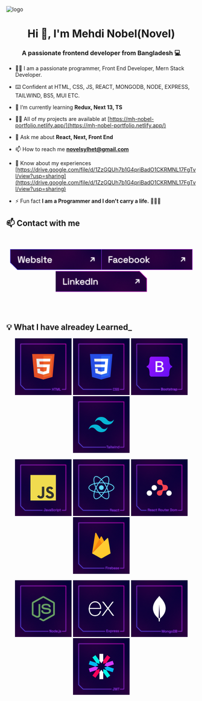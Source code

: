 ![logo](https://github.com/git4novel/git4novel/blob/main/1.png)
<h1 align="center">Hi 👋, I'm Mehdi Nobel(Novel)</h1>
<h3 align="center">A passionate frontend developer from Bangladesh 💻</h3>

- 👨‍💻 I am a passionate programmer, Front End Developer, Mern Stack Developer. 

- ⌨️ Confident at HTML, CSS, JS, REACT, MONGODB, NODE, EXPRESS, TAILWIND, BS5, MUI ETC.

- 🌱 I’m currently learning **Redux, Next 13, TS**

- 👨‍💻 All of my projects are available at [https://mh-nobel-portfolio.netlify.app/](https://mh-nobel-portfolio.netlify.app/)

- 💬 Ask me about **React, Next, Front End**

- 📫 How to reach me **novelsylhet@gmail.com**

- 📄 Know about my experiences [https://drive.google.com/file/d/1ZzGQUh7b1G4priBadO1CKRMNL17FgTvI/view?usp=sharing](https://drive.google.com/file/d/1ZzGQUh7b1G4priBadO1CKRMNL17FgTvI/view?usp=sharing)

- ⚡ Fun fact **I am a Programmer and I don't carry a life.** 🧗💪🧠


## :mailbox: Contact with me

<br/>

***<p align="center"> [<img height="55" src="https://raw.githubusercontent.com/ProgrammingHero1/ProgrammingHero1/main/image/website.png">](https://mh-nobel-portfolio.netlify.app/)[<img height="55" src="https://raw.githubusercontent.com/ProgrammingHero1/ProgrammingHero1/main/image/facebook.png">](https://www.facebook.com/profile.php?id=100088820163876)[<img height="55" src="https://raw.githubusercontent.com/ProgrammingHero1/ProgrammingHero1/main/image/linkedin.png">](https://www.linkedin.com/in/mehdi-h-novel/) </p>***

<br/>
<br/>

## :bulb: What I have alreadey Learned_

<p align="center">
<img height="150" src="https://github.com/git4novel/git4novel/blob/main/HTML.png"/>
<img height="150" src="https://github.com/git4novel/git4novel/blob/main/CSS.png"/>
<img height="150" src="https://github.com/git4novel/git4novel/blob/main/Bootstrap.png"/>
<img height="150" src="https://github.com/git4novel/git4novel/blob/main/Tailwind.png"/>
</p>
<p align="center">
<img height="150" src="https://github.com/git4novel/git4novel/blob/main/JavaScript.png"/>
<img height="150" src="https://github.com/git4novel/git4novel/blob/main/React.png"/>
<img height="150" src="https://github.com/git4novel/git4novel/blob/main/ReactRouterDom.png"/>
<img height="150" src="https://github.com/git4novel/git4novel/blob/main/Firebase.png"/>
</p>
<p align="center">
<img height="150" src="https://github.com/git4novel/git4novel/blob/main/Nodejs.png"/>
<img height="150" src="https://github.com/git4novel/git4novel/blob/main/Express.png"/>
<img height="150" src="https://github.com/git4novel/git4novel/blob/main/MongoDB.png"/>
<img height="150" src="https://github.com/git4novel/git4novel/blob/main/JWT.png"/>
</p>

<br />
<br/>

